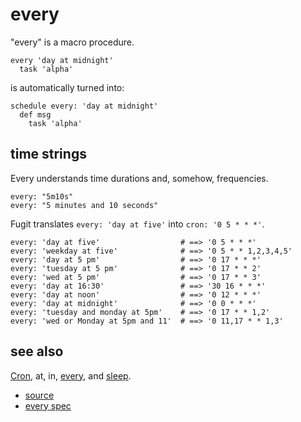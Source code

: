 
# every

"every" is a macro procedure.

```
every 'day at midnight'
  task 'alpha'
```

is automatically turned into:

```
schedule every: 'day at midnight'
  def msg
    task 'alpha'
```

## time strings
Every understands time durations and, somehow, frequencies.

```
every: "5m10s"
every: "5 minutes and 10 seconds"
```

Fugit translates `every: 'day at five'` into `cron: '0 5 * * *'`.

```
every: 'day at five'                  # ==> '0 5 * * *'
every: 'weekday at five'              # ==> '0 5 * * 1,2,3,4,5'
every: 'day at 5 pm'                  # ==> '0 17 * * *'
every: 'tuesday at 5 pm'              # ==> '0 17 * * 2'
every: 'wed at 5 pm'                  # ==> '0 17 * * 3'
every: 'day at 16:30'                 # ==> '30 16 * * *'
every: 'day at noon'                  # ==> '0 12 * * *'
every: 'day at midnight'              # ==> '0 0 * * *'
every: 'tuesday and monday at 5pm'    # ==> '0 17 * * 1,2'
every: 'wed or Monday at 5pm and 11'  # ==> '0 11,17 * * 1,3'
```

## see also

[Cron](cron.md), at, in, [every](every.md), and [sleep](sleep.md).


* [source](https://github.com/floraison/flor/tree/master/lib/flor/punit/every.rb)
* [every spec](https://github.com/floraison/flor/tree/master/spec/punit/every_spec.rb)

